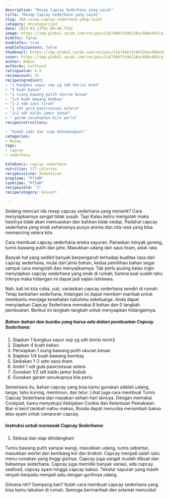 ```yaml
---
description: "Resep Capcay Sederhana yang Lezat"
title: "Resep Capcay Sederhana yang Lezat"
slug: 368-resep-capcay-sederhana-yang-lezat
category: Uncategorized
date: 2023-01-13T01:00:49.735Z
image: https://img-global.cpcdn.com/recipes/516746bf3c06128a/680x482cq70/capcay-sederhana-foto-resep-utama.jpg
hideToc: false
enableToc: true
enableTocContent: false
thumbnail: https://img-global.cpcdn.com/recipes/516746bf3c06128a/680x482cq70/capcay-sederhana-foto-resep-utama.jpg
cover: https://img-global.cpcdn.com/recipes/516746bf3c06128a/680x482cq70/capcay-sederhana-foto-resep-utama.jpg
author: Admin
authorAv: notfound
ratingvalue: 4.9
reviewcount: 25
recipeingredient:
- "1 bungkus sayur sop yg sdh berisi mcm2"
- "4 buah bakso"
- "1 siung bawang putih ukuran besae"
- "1/4 buah bawang bombay"
- "1-2 sdm saos tiram"
- "1 sdt gula pasirsesuai selera"
- "1/2 sdt kaldu jamur bubuk"
- " garam secukupnya bila perlu"
recipeinstructions:

- "Sudah jadi dan siap dihidangkan!"
categories:
- Resep
tags:
- capcay
- sederhana

katakunci: capcay sederhana 
nutrition: 277 calories
recipecuisine: Indonesian
preptime: "PT38M"
cooktime: "PT54M"
recipeyield: "3"
recipecategory: Dessert

---
```



Sedang mencari ide resep capcay sederhana yang menarik? Cara menyiapkannya sangat tidak susah. Tapi Kalau keliru mengolah maka hasilnya tidak akan memuaskan dan bahkan tidak sedap. Padahal capcay sederhana yang enak seharusnya punya aroma dan cita rasa yang bisa memancing selera kita.


Cara membuat capcay sederhana aneka sayuran. Panaskan minyak goreng, tumis bawang putih dan jahe. Masukkan udang dan saus tiram, aduk rata.

Banyak hal yang sedikit banyak berpengaruh terhadap kualitas rasa dari capcay sederhana, mulai dari jenis bahan, kedua pemilihan bahan segar sampai cara mengolah dan menyajikannya. Tak perlu pusing kalau ingin menyiapkan capcay sederhana yang enak di rumah, karena asal sudah tahu triknya maka hidangan ini dapat jadi sajian istimewa.


Nah, kali ini kita coba, yuk, variasikan capcay sederhana sendiri di rumah. Tetap berbahan sederhana, hidangan ini dapat memberi manfaat untuk membantu menjaga kesehatan tubuhmu sekeluarga. Anda dapat menyiapkan Capcay Sederhana memakai 8 bahan dan 0 langkah pembuatan. Berikut ini langkah-langkah untuk menyiapkan hidangannya.

<!--inarticleads1-->

##### Bahan-bahan dan bumbu yang harus ada dalam pembuatan Capcay Sederhana:

1. Siapkan 1 bungkus sayur sop yg sdh berisi mcm2
1. Siapkan 4 buah bakso
1. Persiapkan 1 siung bawang putih ukuran besae
1. Siapkan 1/4 buah bawang bombay
1. Sediakan 1-2 sdm saos tiram
1. Ambil 1 sdt gula pasir/sesuai selera
1. Gunakan 1/2 sdt kaldu jamur bubuk
1. Gunakan  garam secukupnya bila perlu


Sementara itu, bahan capcay yang bisa kamu gunakan adalah udang, taoge, tahu kuning, mentimun, dan telur. Lihat juga cara membuat Tumis Capcay Sederhana dan masakan sehari-hari lainnya. Dengan memakai Cookpad, kamu menyetujui Kebijakan Cookie dan Ketentuan Pemakaian. Biar si kecil tambah nafsu makan, Bunda dapat mencoba menambah bakso atau ayam untuk campuran capcay. 

<!--inarticleads2-->

##### Instruksi untuk memasak Capcay Sederhana:


1. Selesai dan siap dihidangkan!

Tumis bawang putih sampai wangi, masukkan udang, tumis sebentar, masukkan wortel dan kembang kol dan brokoli. Capcay menjadi salah satu menu rumahan yang tinggi gizinya. Capcay juga sangat mudah dibuat dan bahannya sederhana. Capcay juga memiliki banyak variasi, ada capcay seafood, capcay ayam hingga capcay bakso. Tekstur sayuran yang masih renyah berpadu menjadi satu dengan gurihnya udang. 

Gimana nih? Gampang kan? Itulah cara membuat capcay sederhana yang bisa kamu lakukan di rumah. Semoga bermanfaat dan selamat mencoba!
